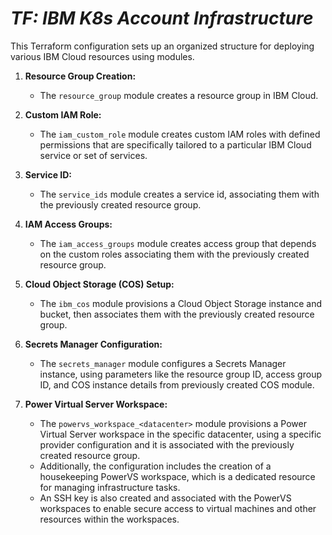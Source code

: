 # _TF: IBM K8s Account Infrastructure_
This Terraform configuration sets up an organized structure for deploying various IBM Cloud resources using modules. 

1. **Resource Group Creation:**
   - The `resource_group` module creates a resource group in IBM Cloud.

2. **Custom IAM Role:**
   - The `iam_custom_role` module creates custom IAM roles with defined permissions that are specifically tailored to a particular IBM Cloud service or set of services.

3. **Service ID:**
   - The `service_ids` module creates a service id, associating them with the previously created resource group.

4. **IAM Access Groups:**
   - The `iam_access_groups` module creates access group that depends on the custom roles associating them with the previously created resource group.

5. **Cloud Object Storage (COS) Setup:**
   - The `ibm_cos` module provisions a Cloud Object Storage instance and bucket, then associates them with the previously created resource group.

6. **Secrets Manager Configuration:**
   - The `secrets_manager` module configures a Secrets Manager instance, using parameters like the resource group ID, access group ID, and COS instance details from previously created COS module.

7. **Power Virtual Server Workspace:**
   - The `powervs_workspace_<datacenter>` module provisions a Power Virtual Server workspace in the specific datacenter, using a specific provider configuration and it is associated with the previously created resource group.
   - Additionally, the configuration includes the creation of a housekeeping PowerVS workspace, which is a dedicated resource for managing infrastructure tasks.
   - An SSH key is also created and associated with the PowerVS workspaces to enable secure access to virtual machines and other resources within the workspaces.

